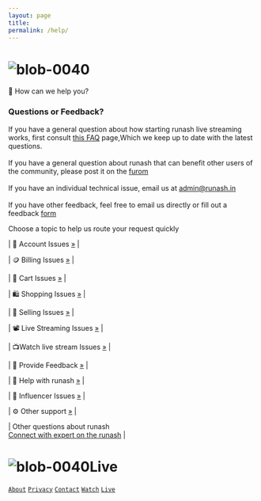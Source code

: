 ```yaml
---
layout: page 
title: 
permalink: /help/ 
--- 
```

# ![blob-0040](https://user-images.githubusercontent.com/61916324/132724592-e5bef25e-36d9-4da8-bbc6-84a24183c8e2.png)


 🤷 How can we help you?
### Questions or Feedback?<br>
If you have a general question about how starting runash live streaming
works, first consult [this FAQ](https://runash.in/faq) page,Which we keep up to date with the latest
questions.<br>
<br>
If you have a general question about runash that can benefit other users of the community,
please post it on the [furom](https://runash.in/contact)<br>
<br>
If you have an individual technical issue, email us at admin@runash.in<br>
<br>
If you have other feedback, feel free to email us directly or fill out a feedback [form](https://runash.in/feedback)

Choose a topic to help us route your request quickly 

| 👤 Account Issues [»](https://runash.in/help) |

| 🪙 Billing Issues [»](https://runash.in/help) |

|  🧺 Cart Issues [»](https://runash.in/help) |

| 🛍️ Shopping Issues [»](https://runash.in/help) |

| 🛒 Selling Issues [»](https://runash.in/help) |

| 📽️ Live Streaming Issues [»](https://runash.in/help) |

| 📺Watch live stream Issues [»](https://runash.in/help) |

| 📝 Provide Feedback [»](https://runash.in/feedback) |

| 🤷 Help with runash [»](https://runash.in/help) |

| 👫 Influencer Issues [»](https://runash.in/influencer) |

| ⚙️ Other support [»](https://runash.in/support) |

| Other questions about runash <br>
[Connect with expert on the runash](https://) |

# ![blob-0040](https://user-images.githubusercontent.com/61916324/132724592-e5bef25e-36d9-4da8-bbc6-84a24183c8e2.png)Live 
[``About``](https://) [``Privacy``](https://) [``Contact``](https://) [``Watch``](https://) [``Live``](https://) 
